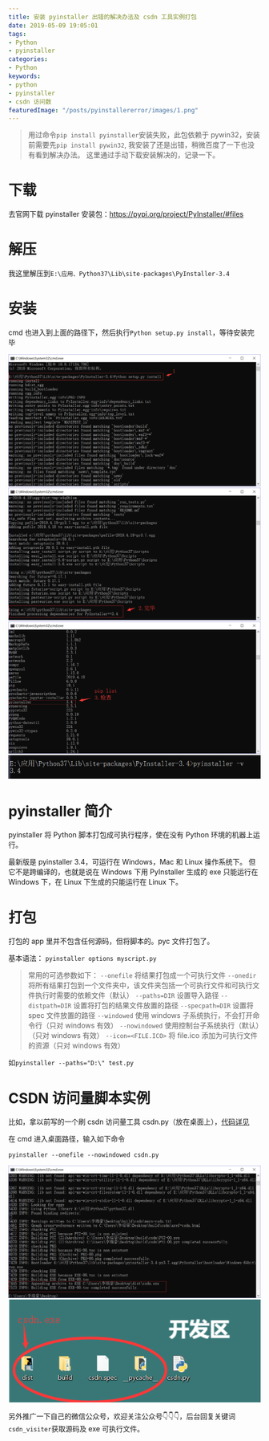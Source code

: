 ```yaml
---
title: 安装 pyinstaller 出错的解决办法及 csdn 工具实例打包
date: 2019-05-09 19:05:01
tags:
- Python
- pyinstaller
categories:
- Python
keywords:
- python
- pyinstaller
- csdn 访问数
featuredImage: "/posts/pyinstallererror/images/1.png"
---
```


> 用过命令`pip install pyinstaller`安装失败，此包依赖于 pywin32，安装前需要先`pip install pywin32`, 我安装了还是出错，稍微百度了一下也没有看到解决办法。
这里通过手动下载安装解决的，记录一下。

<!--more-->

# 下载
去官网下载 pyinstaller 安装包：<https://pypi.org/project/PyInstaller/#files>

# 解压
我这里解压到`E:\应用、Python37\Lib\site-packages\PyInstaller-3.4`

# 安装
cmd 也进入到上面的路径下，然后执行`Python setup.py install`，等待安装完毕

![安装](images/1.png)
![完成](images/2.png)
![pip list](images/3.png)
![版本](images/4.png)

# pyinstaller 简介
pyinstaller 将 Python 脚本打包成可执行程序，使在没有 Python 环境的机器上运行。

最新版是 pyinstaller 3.4，可运行在 Windows，Mac 和 Linux 操作系统下。 但它不是跨编译的，也就是说在 Windows 下用 PyInstaller 生成的 exe 只能运行在 Windows 下，在 Linux 下生成的只能运行在 Linux 下。

# 打包
打包的 app 里并不包含任何源码，但将脚本的。pyc 文件打包了。

基本语法： `pyinstaller options myscript.py`
> 常用的可选参数如下： 
`--onefile` 将结果打包成一个可执行文件
`--onedir` 将所有结果打包到一个文件夹中，该文件夹包括一个可执行文件和可执行文件执行时需要的依赖文件（默认）
`--paths=DIR` 设置导入路径
`--distpath=DIR` 设置将打包的结果文件放置的路径
`--specpath=DIR` 设置将 spec 文件放置的路径
`--windowed` 使用 windows 子系统执行，不会打开命令行（只对 windows 有效）
`--nowindowed` 使用控制台子系统执行（默认）（只对 windows 有效）
`--icon=<FILE.ICO>` 将 file.ico 添加为可执行文件的资源（只对 windows 有效）

如`pyinstaller --paths="D:\" test.py`

# CSDN 访问量脚本实例
比如，拿以前写的一个刷 csdn 访问量工具 csdn.py（放在桌面上），[代码详见](/posts/csdnvisiter.html)

在 cmd 进入桌面路径，输入如下命令
```shell
pyinstaller --onefile --nowindowed csdn.py
```
![csdn.exe 生成成功](images/5.png)
![csdn.exe 生成成功](images/6.png)

另外推广一下自己的微信公众号，欢迎关注公众号👇👇👇，后台回复关键词`csdn_visiter`获取源码及 exe 可执行文件。